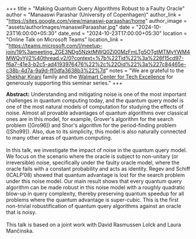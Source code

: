 +++
title = "Making Quantum Query Algorithms Robust to a Faulty Oracle"
author = "Manaaswi Parashar (University of Copenhagen)"
author_link = "https://sites.google.com/view/manaswi-paraashar/home"
author_image = "assets/authorImages/manaswiParaashar.jpg"
date = "2024-10-23T16:00:00+05:30"
date_end = "2024-10-23T17:00:00+05:30"
location = "Online Talk on Microsoft Teams"
location_link = "https://teams.microsoft.com/l/meetup-join/19%3ameeting_ZGE3NDg5NzktMWQ0Zi00MzFmLTg5OTgtMTMyYWM4MWQyYjI2%40thread.v2/0?context=%7b%22Tid%22%3a%226f15cd97-f6a7-41e3-b2c5-ad4193976476%22%2c%22Oid%22%3a%227c84465e-c38b-4d7a-9a9d-ff0dfa3638b3%22%7d"
notes = "We are grateful to the <a href = "https://www.accel.com/people/shekhar-kirani" target= "_blank">Shekhar Kirani</a> family and the <a href = "https://www.csa.iisc.ac.in/cfe-walmart/" target= "_blank">Walmart Center for Tech Excellence</a> for generously supporting this seminar series."
+++

<b>Abstract:</b>
Understanding and mitigating noise is one of the most important challenges in quantum computing today, and the quantum 
query model is one of the most natural models of computation for studying the effects of noise. Almost all provable 
advantages of quantum algorithms over classical ones are in this model, for example, Grover's algorithm for the search 
problem ([Gro96]) and Shor's algorithm for the period-finding problem ([Sho99]). Also, due to its simplicity, this 
model is also naturally connected to many other areas of quantum computing.
<br><br>
In this talk, we investigate the impact of noise in the quantum query model. We focus on the scenario where the oracle 
is subject to non-unitary (or irreversible) noise, specifically under the faulty oracle model, where the oracle fails 
with a constant probability and acts as identity. Regev and Schiff (ICALP’08) showed that quantum advantage is lost for 
the search problem under this noise model. Our main result shows that every quantum query algorithm can be made robust 
in this noise model with a roughly quadratic blow-up in query complexity, thereby preserving quantum speedup for all 
problems where the quantum advantage is super-cubic. This is the first non-trivial robustification of quantum query 
algorithms against an oracle that is noisy.
<br><br>
This talk is based on a joint work with David Rasmussen Lolck and Laura Mančinska.